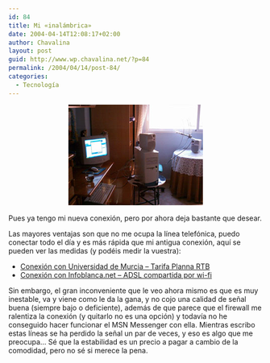 ```yaml
---
id: 84
title: Mi «inalámbrica»
date: 2004-04-14T12:08:17+02:00
author: Chavalina
layout: post
guid: http://www.wp.chavalina.net/?p=84
permalink: /2004/04/14/post-84/
categories:
  - Tecnología
---
```

<p align="center">
  <a href="imagenes/fotos/inalambrica.jpg" target="_blank"><img src="/imagenes/fotos/thumbs/inalambrica.jpg" alt="inalambrica" width="267" height="200" border="0" /></a>
</p>

Pues ya tengo mi nueva conexi&oacute;n, pero por ahora deja bastante que desear.

Las mayores ventajas son que no me ocupa la l&iacute;nea telef&oacute;nica, puedo conectar todo el d&iacute;a y es m&aacute;s r&aacute;pida que mi antigua conexi&oacute;n, aqu&iacute; se pueden ver las medidas (y pod&eacute;is medir la vuestra):

  * <a href="http://213.4.114.108/cgi-bin/downstream3.asp?bytes=409600&#038;horaIni=1067113207.609&#038;horaFin=1067113374.539" target="_blank">Conexi&oacute;n con Universidad de Murcia &#8211; Tarifa Planna RTB </a>
  * <a href="http://213.4.114.108/cgi-bin/downstream3.asp?bytes=409600&#038;horaIni=1081966568.215&#038;horaFin=1081966631.627" target="_blank">Conexi&oacute;n con Infoblanca.net &#8211; ADSL compartida por wi-fi </a>

Sin embargo, el gran inconveniente que le veo ahora mismo es que es muy inestable, va y viene como le da la gana, y no cojo una calidad de se&ntilde;al buena (siempre bajo o deficiente), adem&aacute;s de que parece que el firewall me ralentiza la conexi&oacute;n (y quitarlo no es una opci&oacute;n) y todav&iacute;a no he conseguido hacer funcionar el MSN Messenger con ella. Mientras escribo estas l&iacute;neas se ha perdido la se&ntilde;al un par de veces, y eso es algo que me preocupa&#8230; S&eacute; que la estabilidad es un precio a pagar a cambio de la comodidad, pero no s&eacute; si merece la pena.